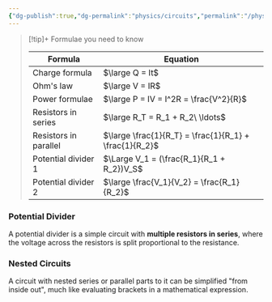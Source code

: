 ```yaml
---
{"dg-publish":true,"dg-permalink":"physics/circuits","permalink":"/physics/circuits/"}
---
```



> [!tip]+ Formulae you need to know
> 	
> 
> | Formula               | Equation                                               |
> | --------------------- | ------------------------------------------------------ |
> | Charge formula        | $\large Q = It$                                        |
> | Ohm's law             | $\large V = IR$                                        |
> | Power formulae        | $\large P = IV = I^2R = \frac{V^2}{R}$                 |
> | Resistors in series   | $\large R_T = R_1 + R_2\ \ldots$                       |
> | Resistors in parallel | $\large \frac{1}{R_T} = \frac{1}{R_1} + \frac{1}{R_2}$ |
> | Potential divider 1   | $\Large V_1 = (\frac{R_1}{R_1 + R_2})V_S$              |
> | Potential divider 2   | $\large \frac{V_1}{V_2} = \frac{R_1}{R_2}$             |

### Potential Divider
A potential divider is a simple circuit with **multiple resistors in series**, where the voltage across the resistors is split proportional to the resistance.

### Nested Circuits

A circuit with nested series or parallel parts to it can be simplified "from inside out", much like evaluating brackets in a mathematical expression.
